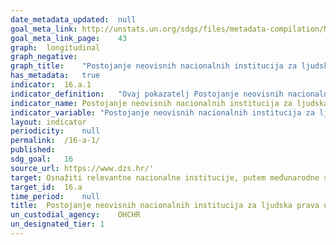 ```yaml
---	
date_metadata_updated:	null
goal_meta_link:	http://unstats.un.org/sdgs/files/metadata-compilation/Metadata-Goal-16.pdf'
goal_meta_link_page:	43
graph:	longitudinal
graph_negative:	
graph_title:	"Postojanje neovisnih nacionalnih institucija za ljudska prava u skladu s Pariškim načelima"
has_metadata:	true
indicator:	16.a.1
indicator_definition:	"Ovaj pokazatelj Postojanje neovisnih nacionalnih institucija za ljudska prava u skladu s Pariškim načelima mjeri usklađenost postojećih nacionalnih institucija za ljudska prava s načelima koja se odnose na status nacionalnih institucija (Pariška načela), koja je usvojila Opća skupština (Rezolucija 48/134) na temelju poslovnika Globalnog saveza nacionalnih institucija za ljudska prava (GANHRI, bivši Međunarodni koordinacijski odbor nacionalnih institucija za promicanje i zaštitu ljudskih prava ili Međunarodni kazneni sud). Izvor: UN"
indicator_name:	Postojanje neovisnih nacionalnih institucija za ljudska prava u skladu s Pariškim načelima
indicator_variable:	"Postojanje neovisnih nacionalnih institucija za ljudska prava u skladu s Pariškim načelima"
layout:	indicator
periodicity:	null
permalink:	/16-a-1/
published:	
sdg_goal:	16
source_url:	https://www.dzs.hr/'
target:	Osnažiti relevantne nacionalne institucije, putem međunarodne suradnje, za izgradnju kapaciteta na svim razinama, posebno u zemljama u razvoju, u svrhu sprječavanja nasilja i borbe protiv terorizma i kriminala
target_id:	16.a
time_period:	null
title:	Postojanje neovisnih nacionalnih institucija za ljudska prava u skladu s Pariškim načelima
un_custodial_agency:	OHCHR
un_designated_tier:	1
---	
```

